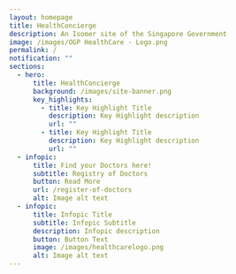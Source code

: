 ```yaml
---
layout: homepage
title: HealthConcierge
description: An Isomer site of the Singapore Government
image: /images/OGP HealthCare - Logo.png
permalink: /
notification: ""
sections:
  - hero:
      title: HealthConcierge
      background: /images/site-banner.png
      key_highlights:
        - title: Key Highlight Title
          description: Key Highlight description
          url: ""
        - title: Key Highlight Title
          description: Key Highlight description
          url: ""
  - infopic:
      title: Find your Doctors here!
      subtitle: Registry of Doctors
      button: Read More
      url: /register-of-doctors
      alt: Image alt text
  - infopic:
      title: Infopic Title
      subtitle: Infopic Subtitle
      description: Infopic description
      button: Button Text
      image: /images/healthcarelogo.png
      alt: Image alt text
---
```

